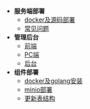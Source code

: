 <!-- * [IM的使命](README.md) -->
* **服务端部署**
  - [docker及源码部署](v2/server_deploy/easy_deploy_new.md)
  - [常见问题](v2/server_deploy/faq.md)
* **管理后台**
  * [前端](admin/flutter.md)
  * [PC端](admin/pc.md)
  * [后台](admin/admin.md)
* **组件部署**
  * [docker及golang安装](component/docker.md)
  * [minio部署](component/minio.md)
  * [更新表结构](component/sql.md)